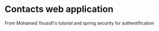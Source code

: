 # Contacts web application

From Mohamed Youssfi's tutorial and spring security for authentification